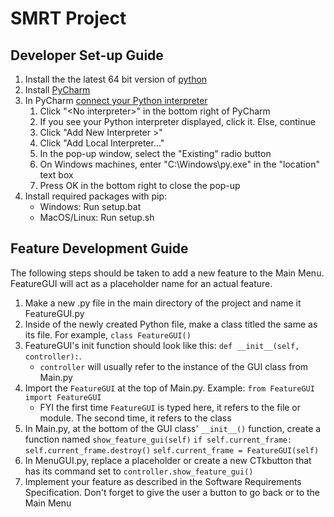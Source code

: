 # SMRT Project
## Developer Set-up Guide
1. Install the the latest 64 bit version of [python](https://www.python.org/downloads/)
2. Install [PyCharm](https://www.jetbrains.com/pycharm/download/?section=windows)
3. In PyCharm [connect your Python interpreter](https://www.jetbrains.com/help/pycharm/configuring-python-interpreter.html)
   1. Click "\<No interpreter\>" in the bottom right of PyCharm
   2. If you see your Python interpreter displayed, click it. Else, continue
   3. Click "Add New Interpreter >"
   4. Click "Add Local Interpreter..."
   5. In the pop-up window, select the "Existing" radio button
   6. On Windows machines, enter "C:\Windows\py.exe" in the "location" text box
   7. Press OK in the bottom right to close the pop-up
4. Install required packages with pip:
	* Windows: Run setup.bat
	* MacOS/Linux: Run setup.sh

## Feature Development Guide
The following steps should be taken to add a new feature to the Main Menu. FeatureGUI will act as a placeholder name for an actual feature.
1. Make a new .py file in the main directory of the project and name it FeatureGUI.py 
2. Inside of the newly created Python file, make a class titled the same as its file. For example, `class FeatureGUI()`
3. FeatureGUI's init function should look like this: `def __init__(self, controller):`. 
	- `controller` will usually refer to the instance of the GUI class from Main.py
4. Import the `FeatureGUI` at the top of Main.py. Example: `from FeatureGUI import FeatureGUI`
	- FYI the first time `FeatureGUI` is typed here, it refers to the file or module. The second time, it refers to the class
5. In Main.py, at the bottom of the GUI class' `__init__()` function, create a function named `show_feature_gui(self)`
	`if self.current_frame:`
		`self.current_frame.destroy()`
	`self.current_frame = FeatureGUI(self)`
6. In MenuGUI.py, replace a placeholder or create a new CTkbutton that has its command set to `controller.show_feature_gui()`
7. Implement your feature as described in the Software Requirements Specification. Don't forget to give the user a button to go back or to the Main Menu